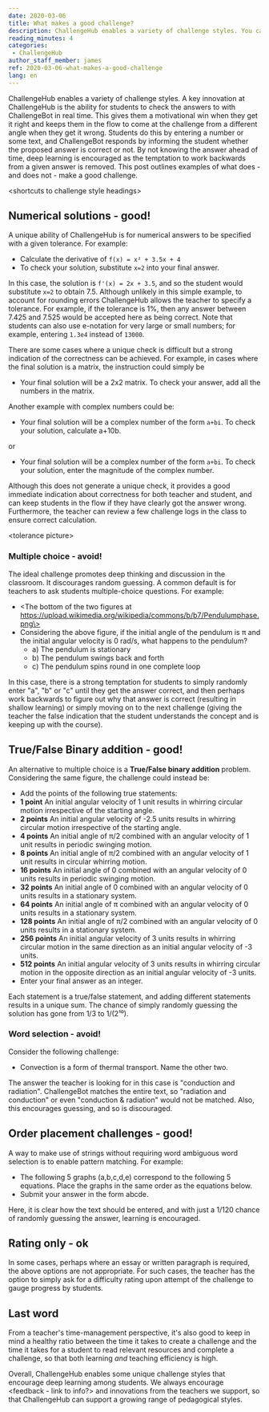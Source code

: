 ```yaml
---
date: 2020-03-06
title: What makes a good challenge?
description: ChallengeHub enables a variety of challenge styles. You can do better than multiple-choice!
reading_minutes: 4
categories:
 - ChallengeHub
author_staff_member: james
ref: 2020-03-06-what-makes-a-good-challenge
lang: en
---
```

ChallengeHub enables a variety of challenge styles. A key innovation at ChallengeHub is the ability for students to check the answers to with ChallengeBot in real time. This gives them a motivational win when they get it right and keeps them in the flow to come at the challenge from a different angle when they get it wrong.
Students do this by entering a number or some text, and ChallengeBot responds by informing the student whether the proposed answer is correct or not. By not knowing the answer ahead of time, deep learning is encouraged as the temptation to work backwards from a given answer is removed. This post outlines examples of what does - and does not - make a good challenge.

\<shortcuts to challenge style headings\>

## Numerical solutions - good!
A unique ability of ChallengeHub is for numerical answers to be specified with a given tolerance. For example:

- Calculate the derivative of ```f(x) = x² + 3.5x + 4```
- To check your solution, substitute ```x=2``` into your final answer.
    
In this case, the solution is ```f'(x) = 2x + 3.5```, and so the student would substitute ```x=2``` to obtain 7.5. Although unlikely in this simple example, to account for rounding errors ChallengeHub allows the teacher to specify a tolerance. For example, if the tolerance is 1%, then any answer between 7.425 and 7.525 would be accepted here as being correct. Note that students can also use e-notation for very large or small numbers; for example, entering ```1.3e4``` instead of ```13000```.

There are some cases where a unique check is difficult but a strong indication of the correctness can be achieved. For example, in cases where the final solution is a matrix, the instruction could simply be

- Your final solution will be a 2x2 matrix. To check your answer, add all the numbers in the matrix.

Another example with complex numbers could be:

- Your final solution will be a complex number of the form ```a+bi```. To check your solution, calculate a+10b.

or

- Your final solution will be a complex number of the form ```a+bi```. To check your solution, enter the magnitude of the complex number.

Although this does not generate a unique check, it provides a good immediate indication about correctness for both teacher and student, and can keep students in the flow if they have clearly got the answer wrong. Furthermore, the teacher can review a few challenge logs in the class to ensure correct calculation.

\<tolerance picture\>

### Multiple choice - avoid!

The ideal challenge promotes deep thinking and discussion in the classroom. It discourages random guessing. A common default is for teachers to ask students multiple-choice questions. For example:

- \<The bottom of the two figures at https://upload.wikimedia.org/wikipedia/commons/b/b7/Pendulumphase.png\>
- Considering the above figure, if the initial angle of the pendulum is π and the initial angular velocity is 0 rad/s, what happens to the pendulum?
  - a) The pendulum is stationary
  - b) The pendulum swings back and forth
  - c) The pendulum spins round in one complete loop

In this case, there is a strong temptation for students to simply randomly enter "a", "b" or "c" until they get the answer correct, and then perhaps work backwards to figure out why that answer is correct (resulting in shallow learning) or simply moving on to the next challenge (giving the teacher the false indication that the student understands the concept and is keeping up with the course).

## True/False Binary addition - good!
An alternative to multiple choice is a **True/False binary addition** problem. Considering the same figure, the challenge could instead be:

- Add the points of the following true statements:
- **1 point** An initial angular velocity of 1 unit results in whirring circular motion irrespective of the starting angle.
- **2 points** An initial angular velocity of -2.5 units results in whirring circular motion irrespective of the starting angle.
- **4 points** An initial angle of π/2 combined with an angular velocity of 1 unit results in periodic swinging motion.
- **8 points** An initial angle of π/2 combined with an angular velocity of 1 unit results in circular whirring motion.
- **16 points** An initial angle of 0 combined with an angular velocity of 0 units results in periodic swinging motion.
- **32 points** An initial angle of 0 combined with an angular velocity of 0 units results in a stationary system.
- **64 points** An initial angle of π combined with an angular velocity of 0 units results in a stationary system.
- **128 points** An initial angle of π/2 combined with an angular velocity of 0 units results in a stationary system.
- **256 points** An initial angular velocity of 3 units results in whirring circular motion in the same direction as an initial angular velocity of -3 units.
- **512 points** An initial angular velocity of 3 units results in whirring circular motion in the opposite direction as an initial angular velocity of -3 units.
- Enter your final answer as an integer.

Each statement is a true/false statement, and adding different statements results in a unique sum. The chance of simply randomly guessing the solution has gone from 1/3 to 1/(2¹⁰).

### Word selection - avoid!
Consider the following challenge:

- Convection is a form of thermal transport. Name the other two.
    
The answer the teacher is looking for in this case is "conduction and radiation". ChallengeBot matches the entire text, so "radiation and conduction" or even "conduction & radiation" would not be matched. Also, this encourages guessing, and so is discouraged.

## Order placement challenges - good!

A way to make use of strings without requiring word ambiguous word selection is to enable pattern matching. For example:

- The following 5 graphs (a,b,c,d,e) correspond to the following 5 equations. Place the graphs in the same order as the equations below.
- Submit your answer in the form abcde.

Here, it is clear how the text should be entered, and with just a 1/120 chance of randomly guessing the answer, learning is encouraged.

## Rating only - ok
In some cases, perhaps where an essay or written paragraph is required, the above options are not appropriate. For such cases, the teacher has the option to simply ask for a difficulty rating upon attempt of the challenge to gauge progress by students.

## Last word
From a teacher's time-management perspective, it's also good to keep in mind a healthy ratio between the time it takes to create a challenge and the time it takes for a student to read relevant resources and complete a challenge, so that both learning *and* teaching efficiency is high.

Overall, ChallengeHub enables some unique challenge styles that encourage deep learning among students. We always encourage \<feedback - link to info?\> and innovations from the teachers we support, so that ChallengeHub can support a growing range of pedagogical styles.

